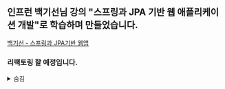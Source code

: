 ## 인프런 백기선님 강의 "스프링과 JPA 기반 웹 애플리케이션 개발"로 학습하며 만들었습니다.
[백기선 - 스프링과 JPA기반 웹앱](https://www.inflearn.com/course/%EC%8A%A4%ED%94%84%EB%A7%81-JPA-%EC%9B%B9%EC%95%B1/dashboard)

### 리팩토링 할 예정입니다.


<details>
  <summary>숨김</summary> <!-- summary 아래 한칸 공백 두어야함 -->
  
  #### 예전 대충 만든 readme

출처: https://young-cow.tistory.com/44 [어린소]

![K-001](https://user-images.githubusercontent.com/78904413/150488186-5ff0d8db-4e5e-4d7d-ae16-a51a9d94d34e.png)
메인 페이지

![K-002](https://user-images.githubusercontent.com/78904413/150488241-22206bd3-656c-4bb8-9213-8e730e2f152f.png)
로그인 페이지

![K-003](https://user-images.githubusercontent.com/78904413/150488304-79c314e7-e305-4976-aa59-4b18576bff38.png)
내 정보 페이지

![K-004](https://user-images.githubusercontent.com/78904413/150488340-fec2fc99-9ab7-40a3-be23-c9d9199c77fc.png)
내 정보 수정

![K-005](https://user-images.githubusercontent.com/78904413/150488383-d869063c-3256-47ff-af50-b203b48be570.png)
팀 정보 페이지

![K-006](https://user-images.githubusercontent.com/78904413/150488407-f14f6844-6e8e-49b8-aebb-5a2c626d8c18.png)
참가 신청 보낸 후 메세지

![K-007](https://user-images.githubusercontent.com/78904413/150488471-d5396dae-0695-4dcc-9303-995c86e3c6d4.png)
게시판crud과 댓글

![K-008](https://user-images.githubusercontent.com/78904413/150488507-8c848af1-07c3-428e-917c-766f2e33fb62.png)
검색 페이지

![K-009](https://user-images.githubusercontent.com/78904413/150488529-02839601-d1c7-40ac-b52e-12f3d8479eec.png)
패스워드 인코딩

![la1](https://user-images.githubusercontent.com/78904413/149943348-db32ccf5-dded-4b59-a86e-15d9972f2fe3.jpg)
![la2](https://user-images.githubusercontent.com/78904413/149943364-8434013a-1328-46ae-a558-30cbbaabd72a.jpg)
![la3](https://user-images.githubusercontent.com/78904413/149943385-1fde936f-9766-45a7-9d0e-b6aa572df9ca.jpg)
![la4](https://user-images.githubusercontent.com/78904413/149943399-3b226f4e-d549-4dc4-8e3b-28c123ee67ad.jpg)
![la5](https://user-images.githubusercontent.com/78904413/149943412-ce7f6076-f7b2-4490-aa82-c57f7c69f890.jpg)
![la6](https://user-images.githubusercontent.com/78904413/149943442-edf99f82-9a01-4f11-a8b1-2c62fd28c91a.jpg)
  
  
  
</details>
